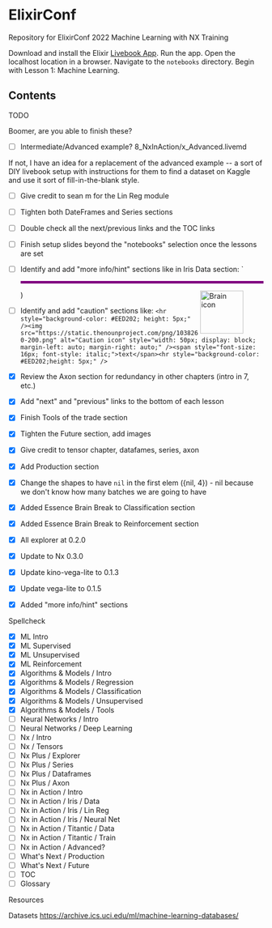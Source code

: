 # ElixirConf

Repository for ElixirConf 2022 Machine Learning with NX Training

Download and install the Elixir [Livebook App](https://livebook.dev/#install). Run the app. Open the localhost location in a browser. Navigate to the `notebooks` directory. Begin with Lesson 1: Machine Learning.

## Contents

TODO

Boomer, are you able to finish these?
- [ ] Intermediate/Advanced example? 8_NxInAction/x_Advanced.livemd 

If not, I have an idea for a replacement of the advanced example -- a sort of DIY livebook setup with instructions for them to find a dataset on Kaggle and use it sort of fill-in-the-blank style.

- [ ] Give credit to sean m for the Lin Reg module
- [ ] Tighten both DateFrames and Series sections
- [ ] Double check all the next/previous links and the TOC links
- [ ] Finish setup slides beyond the "notebooks" selection once the lessons are set

- [ ] Identify and add "more info/hint" sections like in Iris Data section: `<!-- livebook:{"break_markdown":true} --><hr style="background-color: #800080;height: 5.0px;" /><img src="https://static.thenounproject.com/png/2212696-200.png" alt="Brain icon" style="width: 85px; float: right; margin-right: 40px;" />)
- [ ] Identify and add "caution" sections like: `<hr style="background-color: #EED202; height: 5px;" /><img src="https://static.thenounproject.com/png/1038260-200.png" alt="Caution icon" style="width: 50px; display: block; margin-left: auto; margin-right: auto;" /><span style="font-size: 16px; font-style: italic;">text</span><hr style="background-color: #EED202;height: 5px;" />`
- [x] Review the Axon section for redundancy in other chapters (intro in 7, etc.)
- [x] Add "next" and "previous" links to the bottom of each lesson
- [x] Finish Tools of the trade section 
- [x] Tighten the Future section, add images
- [x] Give credit to tensor chapter, datafames, series, axon
- [x] Add Production section 
- [x] Change the shapes to have `nil` in the first elem ({nil, 4}) - nil because we don't know how many batches we are going to have
- [x] Added Essence Brain Break to Classification section
- [x] Added Essence Brain Break to Reinforcement section
- [x] All explorer at 0.2.0
- [x] Update to Nx 0.3.0
- [x] Update kino-vega-lite to 0.1.3
- [x] Update vega-lite to 0.1.5
- [x] Added "more info/hint" sections


Spellcheck

- [x] ML Intro
- [x] ML Supervised
- [x] ML Unsupervised
- [x] ML Reinforcement
- [x] Algorithms & Models / Intro
- [x] Algorithms & Models / Regression
- [x] Algorithms & Models / Classification
- [x] Algorithms & Models / Unsupervised
- [x] Algorithms & Models / Tools
- [ ] Neural Networks / Intro
- [ ] Neural Networks / Deep Learning
- [ ] Nx / Intro
- [ ] Nx / Tensors
- [ ] Nx Plus / Explorer
- [ ] Nx Plus / Series
- [ ] Nx Plus / Dataframes
- [ ] Nx Plus / Axon
- [ ] Nx in Action / Intro
- [ ] Nx in Action / Iris / Data
- [ ] Nx in Action / Iris / Lin Reg
- [ ] Nx in Action / Iris / Neural Net
- [ ] Nx in Action / Titantic / Data
- [ ] Nx in Action / Titantic / Train
- [ ] Nx in Action / Advanced?
- [ ] What's Next / Production
- [ ] What's Next / Future
- [ ] TOC
- [ ] Glossary

Resources

Datasets
https://archive.ics.uci.edu/ml/machine-learning-databases/